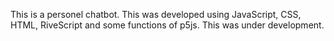 This is a personel chatbot. This was developed using JavaScript, CSS, HTML, RiveScript and some functions of p5js. This was under development.
